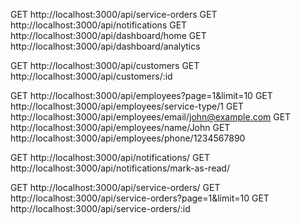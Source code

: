 GET http://localhost:3000/api/service-orders
GET http://localhost:3000/api/notifications
GET http://localhost:3000/api/dashboard/home
GET http://localhost:3000/api/dashboard/analytics

GET http://localhost:3000/api/customers
GET http://localhost:3000/api/customers/:id

GET http://localhost:3000/api/employees?page=1&limit=10
GET http://localhost:3000/api/employees/service-type/1
GET http://localhost:3000/api/employees/email/john@example.com
GET http://localhost:3000/api/employees/name/John
GET http://localhost:3000/api/employees/phone/1234567890

GET http://localhost:3000/api/notifications/
GET http://localhost:3000/api/notifications/mark-as-read/

GET http://localhost:3000/api/service-orders/
GET http://localhost:3000/api/service-orders?page=1&limit=10
GET http://localhost:3000/api/service-orders/:id
